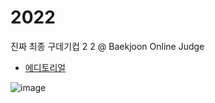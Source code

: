 # 2022
진짜 최종 구데기컵 2 2 @ Baekjoon Online Judge

* [에디토리얼](editorial.md)

![image](https://user-images.githubusercontent.com/4417431/159482449-f42a874f-89b3-4cee-b6af-6ee0a9ab44ba.png)

